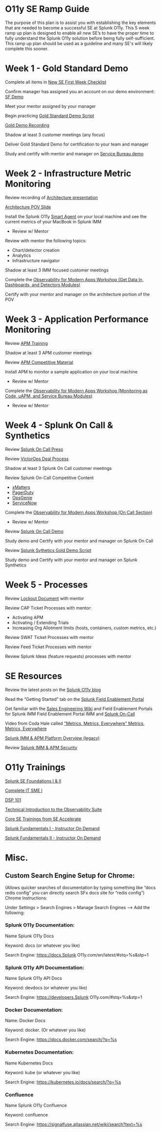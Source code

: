 # O11y SE Ramp Guide
The purpose of this plan is to assist you with establishing the key elements that are needed to become a successful SE at Splunk O11y.  This 5 week ramp up plan is designed to enable all new SE’s to have the proper time to fully understand the Splunk O11y solution before being fully self-sufficient.  This ramp up plan should be used as a guideline and many SE's will likely complete this sooner.

# Week 1 - Gold Standard Demo
Complete all items in [New SE First Week Checklist](https://signalfuse.atlassian.net/wiki/spaces/SE/pages/890667257/New+SE+First+Week+Checklist)

Confirm manager has assigned you an account on our demo environment: [SF Demo](http://sfdemo.signalfx.com)

Meet your mentor assigned by your manager 

Begin practicing [Gold Standard Demo Script](https://docs.google.com/document/d/1rpNwGcGnSi85uK9cGsfXYZiPH0b8OyYwsfcU0Ig47nQ/edit?usp=sharing)

[Gold Demo Recording](https://events.splunk.com/Observability-Demo?_lrsc=2ed6a1a2-ea9d-4284-97d2-10609d51aac7&trk=li-leap&)

Shadow at least 3 customer meetings (any focus)

Deliver Gold Standard Demo for certification to your team and manager

Study and certify with mentor and manager on [Service Bureau demo](https://drive.google.com/file/d/1E-vrAJJapu078wnn9Uy3ykthgHI2b6NX/view?usp=sharing)

# Week 2 - Infrastructure Metric Monitoring
Review recording of [Architecture presentation](https://drive.google.com/file/d/1FARqNRVBQgsmQpLH-w3rX2hJFB1BioTs/view?usp=sharing)

[Architecture POV Slide](https://docs.google.com/presentation/d/109NBgJjxeLxza3SBr0_jrBA610eIcat3HZXwArseh94/edit?usp=sharing)

Install the Splunk O11y [Smart Agent](https://github.com/signalfx/signalfx-agent#signalfx-smart-agent) on your local machine and see the current metrics of your MacBook in Splunk IMM
- Review w/ Mentor

Review with mentor the following topics:
- Chart/detector creation
- Analytics
- Infrastructure navigator

Shadow at least 3 IMM focused customer meetings

Complete the [Observability for Modern Apps Workshop (Get Data In, Dashboards, and Detectors Modules)](https://signalfx.github.io/observability-workshop/latest/)

Certify with your mentor and manager on the architecture portion of the POV

# Week 3 - Application Performance Monitoring
Review [APM Training](http://signalfuse.atlassian.net/wiki/spaces/SE/pages/851476495/May+2019+APM+Training)

Shadow at least 3 APM customer meetings

Review [APM Competitive Material](https://fieldenablement.splunk.com/content/dam/splunk-gfe/content/Product/signalfx/APM-Competitive-Takeout-Sales-Play-Slide.pptx)

Install APM to monitor a sample application on your local machine
- Review w/ Mentor

Complete the [Observability for Modern Apps Workshop (Monitoring as Code, uAPM, and Service Bureau Modules)](https://signalfx.github.io/observability-workshop/latest/)
- Review w/ Mentor

# Week 4 - Splunk On Call & Synthetics
Review [Splunk On Call Preso](https://docs.google.com/presentation/d/1ZRD7Lz6-MAFAgKwQhX8mxYEe0SOEHJoeByLxwQ1onYc/edit#slide=id.p1)

Review [VictorOps Deal Process](https://docs.google.com/presentation/d/1D9uqbuIBfxVCwcwJ4vTNfD326h2LL2Vj5GQdutIR6Jc/edit)

Shadow at least 3 Splunk On Call customer meetings

Review Splunk On-Call Competitive Content
- [xMatters](https://fieldenablement.splunk.com/en/Competitive/Comp-OPS-MGMT-xMatters.html)
- [PagerDuty](https://fieldenablement.splunk.com/en/Competitive/Comp-OPS-MGMT-PagerDuty.html)
- [OpsGenie](https://fieldenablement.splunk.com/en/Competitive/Comp-OPS-MGMT-OpsGenie.html)
- [ServiceNow](https://fieldenablement.splunk.com/en/Competitive/Comp-OPS-MGMT-ServiceNow.html)

Complete the [Observability for Modern Apps Workshop (On Call Section)](https://signalfx.github.io/observability-workshop/latest/)
- Review w/ Mentor

Review [Splunk On Call Demo](https://splunk.zoom.us/rec/play/-TYyk_P7aKlp4QXR6YloYTeNEQyBlvAj-M16LooS48wBUvLFGg078KM9Uw0UcbNkTfy_kK31P4UTx24f.c6IpxLne78NIkqk0?continueMode=true)

Study demo and Certify with your mentor and manager on Splunk On Call

Review [Splunk Sythetics Gold Demo Script](https://docs.google.com/presentation/d/1VF2Egs9c3x8fljcW9ie4TDAQDkr--5RBLnSzRNJUpkA/edit?usp=sharing)

Study demo and Certify with your mentor and manager on Splunk Synthetics

# Week 5 - Processes
Review [Lockout Document](https://docs.google.com/spreadsheets/d/1snTo5ugYSzR9y3x4gszs5cogbkNpBrRCgzJD2esGHhA/edit?usp=sharing) with mentor

Review CAP Ticket Processes with mentor:
- Activating APM
- Activating / Extending Trials
- Increasing Org Allotment limits (hosts, containers, custom metrics, etc.)

Review SWAT Ticket Processes with mentor

Review Feed Ticket Processes with mentor

Review Splunk Ideas (feature requests) processes with mentor

# SE Resources
Review the latest posts on the [Splunk O11y blog](https://signalfx.com/blog/)

Read the “Getting Started” tab on the [Splunk Field Enablement Portal](https://fieldenablement.splunk.com/en/Products/SignalFX.html#tab_getting_started|#tab_getting_started)

Get familiar with the [Sales Engineering Wiki](http://signalfuse.atlassian.net/wiki/spaces/SE/pages/703299903/Sales+Engineering+%5BSE%5D+Wiki) and Field Enablement Portals for Splunk IMM Field Enablement Portal IMM and [Splunk On-Call](https://fieldenablement.splunk.com/en/Products/Splunk-On-Call.html)

Video from Coda Hale called ["Metrics, Metrics, Everywhere" Metrics, Metrics, Everywhere](https://www.youtube.com/watch?v=czes-oa0yik)

[Splunk IMM & APM Platform Overview (legacy)](https://drive.google.com/file/d/1spciFv9L5Sd2XeP2XzCaF4fKlC-1qt6Z/view)

Review [Splunk IMM & APM Security](http://signalfuse.atlassian.net/wiki/spaces/SO/pages/626130980)

# O11y Trainings
[Splunk SE Foundations I & II](https://learning.splunk.com/learn/lp/95/Field%2520-%2520Sales%2520Engineer%2520%28SE%29%2520Foundations%2520I%2520-%2520Discovery%252C%2520Demo%252C%2520and%2520Presentation)

[Complete IT SME I](https://learning.splunk.com//lms/index.php?r=coursepath/deeplink&id_path=329&hash=b62e21b1b2a56aa22c7f5f8f9a449b6fe16f3ec3&generated_by=77818)

[DSP 101](https://learning.splunk.com/lms/index.php?r=course/deeplink&course_id=2646&hash=57b8a8de7f646ba991bd747401f6d3f69784f971&generated_by=77818)

[Technical Introduction to the Observability Suite](https://learning.splunk.com/learn/course/3169/technical-introduction-to-the-observability-suite)

[Core SE Trainings from SE Accelerate](http://signalfuse.atlassian.net/wiki/spaces/SE/pages/778076510/SE+Accelerate+2020)

[Splunk Fundamentals I - Instructor On Demand](https://education.splunk.com/course/splunk-7x-fundamentals-part-1-iod)

[Splunk Fundamentals II - Instructor On Demand](https://education.splunk.com/course/splunk-7x-fundamentals-part-2-iod)

# Misc.

## Custom Search Engine Setup for Chrome:

(Allows quicker searches of documentation by typing something like “docs redis config” you can directly search SFx docs site for “redis config”)
Chrome Instructions:

Under Settings > Search Engines > Manage Search Engines —> Add the following:

### Splunk O11y Documentation:

Name				Splunk O11y Docs

Keyword:			docs (or whatever you like)

Search Engine:	https://docs.Splunk O11y.com/en/latest/#stq=%s&stp=1 

### Splunk O11y API Documentation:

Name				Splunk O11y API Docs

Keyword:			devdocs (or whatever you like)

Search Engine:	https://developers.Splunk O11y.com/#stq=%s&stp=1

### Docker Documentation:

Name:				Docker Docs

Keyword:			docker. (Or whatever you like)

Search Engine:	https://docs.docker.com/search/?q=%s 

### Kubernetes Documentation:

Name				Kubernetes Docs

Keyword:			kube (or whatever you like)

Search Engine:	https://kubernetes.io/docs/search/?q=%s 

### Confluence

Name				Splunk O11y Confluence

Keyword:			confluence

Search Engine:	https://signalfuse.atlassian.net/wiki/search?text=%s

